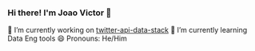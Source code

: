 ### Hi there! I'm Joao Victor 👋

 🔭 I’m currently working on [twitter-api-data-stack](https://github.com/NicholasBaraldi/twitter-api-data-stack)
 🌱 I’m currently learning Data Eng tools
 😄 Pronouns: He/Him
 
 
<!--
**joao-victor-campos/joao-victor-campos** is a ✨ _special_ ✨ repository because its `README.md` (this file) appears on your GitHub profile.

Here are some ideas to get you started:


- 👯 I’m looking to collaborate on ...
- 🤔 I’m looking for help with ...
- 💬 Ask me about ...
- 📫 How to reach me: ...

- ⚡ Fun fact: ...
-->
